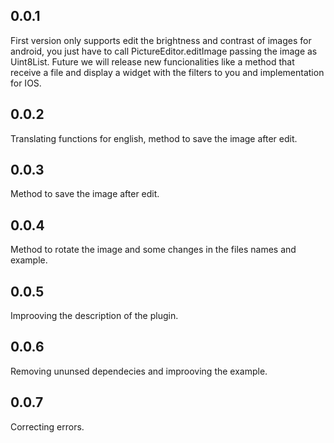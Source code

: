 ## 0.0.1
First version only supports edit the brightness and contrast of images for android, you just have to
call PictureEditor.editImage passing the image as Uint8List. Future we will release new funcionalities
like a method that receive a file and display a widget with the filters to you and implementation
for IOS.  

## 0.0.2
Translating functions for english, method to save the image after edit.

## 0.0.3
Method to save the image after edit.

## 0.0.4 
Method to rotate the image and some changes in the files names and example.

## 0.0.5
Improoving the description of the plugin.

## 0.0.6
Removing ununsed dependecies and improoving the example.

## 0.0.7
Correcting errors.
